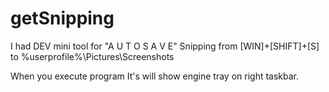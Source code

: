 # getSnipping
I had DEV mini tool for  "A U T O   S A V E" Snipping from [WIN]+[SHIFT]+[S] to %userprofile%\Pictures\Screenshots

When you execute program It's will show engine tray on right taskbar.
